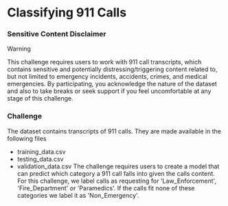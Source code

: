# Classifying 911 Calls
### Sensitive Content Disclaimer
> [!WARNING] 
> This challenge requires users to work with 911 call transcripts, which contains sensitive and potentially distressing/triggering content related to, but not limited to emergency incidents, accidents, crimes, and medical emergencies. By participating, you acknowledge the nature of the dataset and also to take breaks or seek support if you feel uncomfortable at any stage of this challenge.

### Challenge
The dataset contains transcripts of 911 calls. They are made available in the following files
- training_data.csv
- testing_data.csv
- validation_data.csv
The challenge requires users to create a model that can predict which category a 911 call falls into given the calls content. For this challenge, we label calls as requesting for 'Law_Enforcement', 'Fire_Department' or 'Paramedics'. If the calls fit none of these categories we label it as 'Non_Emergency'.
